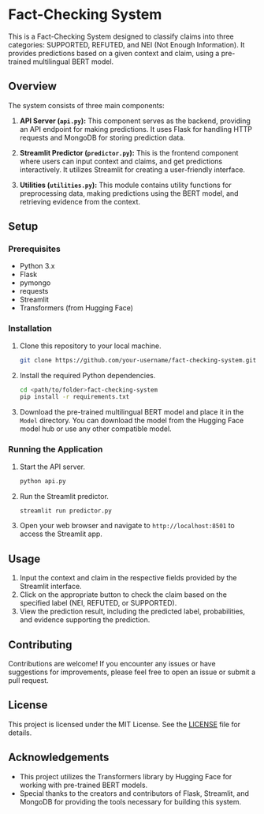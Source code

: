 # Fact-Checking System

This is a Fact-Checking System designed to classify claims into three categories: SUPPORTED, REFUTED, and NEI (Not Enough Information). It provides predictions based on a given context and claim, using a pre-trained multilingual BERT model.

## Overview

The system consists of three main components:

1. **API Server (`api.py`):** This component serves as the backend, providing an API endpoint for making predictions. It uses Flask for handling HTTP requests and MongoDB for storing prediction data.

2. **Streamlit Predictor (`predictor.py`):** This is the frontend component where users can input context and claims, and get predictions interactively. It utilizes Streamlit for creating a user-friendly interface.

3. **Utilities (`utilities.py`):** This module contains utility functions for preprocessing data, making predictions using the BERT model, and retrieving evidence from the context.

## Setup

### Prerequisites

- Python 3.x
- Flask
- pymongo
- requests
- Streamlit
- Transformers (from Hugging Face)

### Installation

1. Clone this repository to your local machine.

    ```bash
    git clone https://github.com/your-username/fact-checking-system.git
    ```

2. Install the required Python dependencies.

    ```bash
    cd <path/to/folder>fact-checking-system
    pip install -r requirements.txt
    ```

3. Download the pre-trained multilingual BERT model and place it in the `Model` directory. You can download the model from the Hugging Face model hub or use any other compatible model.

### Running the Application

1. Start the API server.

    ```bash
    python api.py
    ```

2. Run the Streamlit predictor.

    ```bash
    streamlit run predictor.py
    ```

3. Open your web browser and navigate to `http://localhost:8501` to access the Streamlit app.

## Usage

1. Input the context and claim in the respective fields provided by the Streamlit interface.
2. Click on the appropriate button to check the claim based on the specified label (NEI, REFUTED, or SUPPORTED).
3. View the prediction result, including the predicted label, probabilities, and evidence supporting the prediction.

## Contributing

Contributions are welcome! If you encounter any issues or have suggestions for improvements, please feel free to open an issue or submit a pull request.

## License

This project is licensed under the MIT License. See the [LICENSE](LICENSE) file for details.

## Acknowledgements

- This project utilizes the Transformers library by Hugging Face for working with pre-trained BERT models.
- Special thanks to the creators and contributors of Flask, Streamlit, and MongoDB for providing the tools necessary for building this system.

